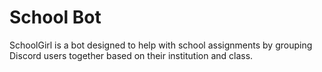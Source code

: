 # School Bot
SchoolGirl is a bot designed to help with school assignments by grouping Discord users together based on their institution and class.

